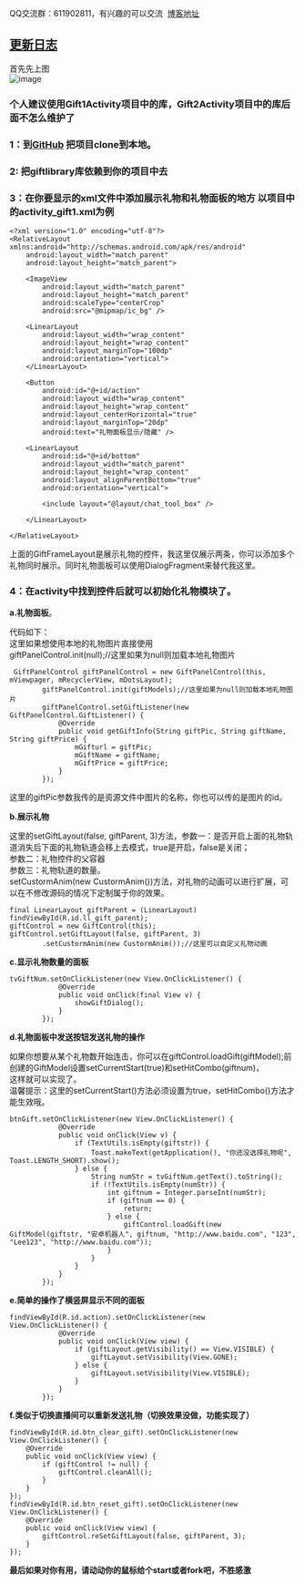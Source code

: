 QQ交流群：611902811，有兴趣的可以交流  [博客地址](http://blog.csdn.net/DyncKathline/article/details/55682053)  
## [更新日志](https://github.com/DyncKathline/LiveGiftLayout/wiki)  
首先先上图   
![image](https://raw.githubusercontent.com/DyncKathline/LiveGiftLayout/173ee2616f8e17d7971d766120d992a3f2a3d829/screenshot/GIF.gif)  
### 个人建议使用Gift1Activity项目中的库，Gift2Activity项目中的库后面不怎么维护了  
### 1：到[GitHub](https://github.com/DyncKathline/LiveGiftLayout) 把项目clone到本地。  
### 2: 把giftlibrary库依赖到你的项目中去  
### 3：在你要显示的xml文件中添加展示礼物和礼物面板的地方 以项目中的activity_gift1.xml为例
```
<?xml version="1.0" encoding="utf-8"?>
<RelativeLayout xmlns:android="http://schemas.android.com/apk/res/android"
    android:layout_width="match_parent"
    android:layout_height="match_parent">

    <ImageView
        android:layout_width="match_parent"
        android:layout_height="match_parent"
        android:scaleType="centerCrop"
        android:src="@mipmap/ic_bg" />

    <LinearLayout
        android:layout_width="wrap_content"
        android:layout_height="wrap_content"
        android:layout_marginTop="100dp"
        android:orientation="vertical">
    </LinearLayout>

    <Button
        android:id="@+id/action"
        android:layout_width="wrap_content"
        android:layout_height="wrap_content"
        android:layout_centerHorizontal="true"
        android:layout_marginTop="20dp"
        android:text="礼物面板显示/隐藏" />

    <LinearLayout
        android:id="@+id/bottom"
        android:layout_width="match_parent"
        android:layout_height="wrap_content"
        android:layout_alignParentBottom="true"
        android:orientation="vertical">

        <include layout="@layout/chat_tool_box" />

    </LinearLayout>

</RelativeLayout>

```
上面的GiftFrameLayout是展示礼物的控件，我这里仅展示两条，你可以添加多个礼物同时展示。同时礼物面板可以使用DialogFragment来替代我这里。
  
### 4：在activity中找到控件后就可以初始化礼物模块了。  
**a.礼物面板**。  

代码如下：  
这里如果想使用本地的礼物图片直接使用  
giftPanelControl.init(null);//这里如果为null则加载本地礼物图片

```
 GiftPanelControl giftPanelControl = new GiftPanelControl(this, mViewpager, mRecyclerView, mDotsLayout);
        giftPanelControl.init(giftModels);//这里如果为null则加载本地礼物图片
        giftPanelControl.setGiftListener(new GiftPanelControl.GiftListener() {
            @Override
            public void getGiftInfo(String giftPic, String giftName, String giftPrice) {
                mGifturl = giftPic;
                mGiftName = giftName;
                mGiftPrice = giftPrice;
            }
        });
```
这里的giftPic参数我传的是资源文件中图片的名称，你也可以传的是图片的id。  

**b.展示礼物**  

这里的setGiftLayout(false, giftParent, 3)方法，参数一：是否开启上面的礼物轨道消失后下面的礼物轨道会移上去模式，true是开启，false是关闭；  
参数二：礼物控件的父容器  
参数三：礼物轨道的数量。  
setCustormAnim(new CustormAnim())方法，对礼物的动画可以进行扩展，可以在不修改源码的情况下定制属于你的效果。
```
final LinearLayout giftParent = (LinearLayout) findViewById(R.id.ll_gift_parent);
giftControl = new GiftControl(this);
giftControl.setGiftLayout(false, giftParent, 3)
        .setCustormAnim(new CustormAnim());//这里可以自定义礼物动画
```
**c.显示礼物数量的面板**  

```
tvGiftNum.setOnClickListener(new View.OnClickListener() {
            @Override
            public void onClick(final View v) {
                showGiftDialog();
            }
        });
```  
**d.礼物面板中发送按钮发送礼物的操作**  

如果你想要从某个礼物数开始连击，你可以在giftControl.loadGift(giftModel);前创建的GiftModel设置setCurrentStart(true)和setHitCombo(giftnum)，  
这样就可以实现了。  
温馨提示：这里的setCurrentStart()方法必须设置为true，setHitCombo()方法才能生效哦。  

```
btnGift.setOnClickListener(new View.OnClickListener() {
            @Override
            public void onClick(View v) {
                if (TextUtils.isEmpty(giftstr)) {
                    Toast.makeText(getApplication(), "你还没选择礼物呢", Toast.LENGTH_SHORT).show();
                } else {
                    String numStr = tvGiftNum.getText().toString();
                    if (!TextUtils.isEmpty(numStr)) {
                        int giftnum = Integer.parseInt(numStr);
                        if (giftnum == 0) {
                            return;
                        } else {
                            giftControl.loadGift(new GiftModel(giftstr, "安卓机器人", giftnum, "http://www.baidu.com", "123", "Lee123", "http://www.baidu.com"));
                        }
                    }
                }
            }
        });
```
**e.简单的操作了横竖屏显示不同的面板**  

```
findViewById(R.id.action).setOnClickListener(new View.OnClickListener() {
            @Override
            public void onClick(View view) {
                if (giftLayout.getVisibility() == View.VISIBLE) {
                    giftLayout.setVisibility(View.GONE);
                } else {
                    giftLayout.setVisibility(View.VISIBLE);
                }
            }
        });
```
**f.类似于切换直播间可以重新发送礼物（切换效果没做，功能实现了）**  

```
findViewById(R.id.btn_clear_gift).setOnClickListener(new View.OnClickListener() {
    @Override
    public void onClick(View view) {
        if (giftControl != null) {
            giftControl.cleanAll();
        }
    }
});
findViewById(R.id.btn_reset_gift).setOnClickListener(new View.OnClickListener() {
    @Override
    public void onClick(View view) {
        giftControl.reSetGiftLayout(false, giftParent, 3);
    }
});
```
**最后如果对你有用，请动动你的鼠标给个start或者fork吧，不胜感激**


